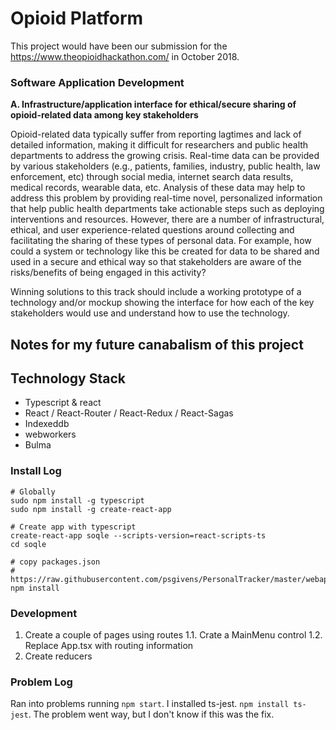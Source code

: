 # Opioid Platform

This project would have been our submission for the https://www.theopioidhackathon.com/ in October 2018.

### Software Application Development

**A.   Infrastructure/application interface for ethical/secure sharing of opioid-related data among key stakeholders**

Opioid-related data typically suffer from reporting lagtimes and lack of detailed information, making it difficult for researchers and public health departments to address the growing crisis. Real-time data can be provided by various stakeholders (e.g., patients, families, industry, public health, law enforcement, etc) through social media, internet search data results, medical records, wearable data, etc. Analysis of these data may help to address this problem by providing real-time novel, personalized information that help public health departments take actionable steps such as deploying interventions and resources. However, there are a number of infrastructural, ethical, and user experience-related questions around collecting and facilitating the sharing of these types of personal data. For example, how could a system or technology like this be created for data to be shared and used in a secure and ethical way so that stakeholders are aware of the risks/benefits of being engaged in this activity?

Winning solutions to this track should include a working prototype of a technology and/or mockup showing the interface for how each of the key stakeholders would use and understand how to use the technology.

## Notes for my future canabalism of this project

## Technology Stack

* Typescript & react
* React / React-Router / React-Redux / React-Sagas
* Indexeddb
* webworkers
* Bulma

### Install Log

    # Globally
    sudo npm install -g typescript
    sudo npm install -g create-react-app
        
    # Create app with typescript
    create-react-app soqle --scripts-version=react-scripts-ts
    cd soqle
   
    # copy packages.json
    # https://raw.githubusercontent.com/psgivens/PersonalTracker/master/webapp/package.json
    npm install 

### Development

1. Create a couple of pages using routes
1.1. Crate a MainMenu control
1.2. Replace App.tsx with routing information
2. Create reducers


### Problem Log    
    
Ran into problems running `npm start`. I installed ts-jest. `npm install ts-jest`. The problem went way, but I don't know if this was the fix. 

